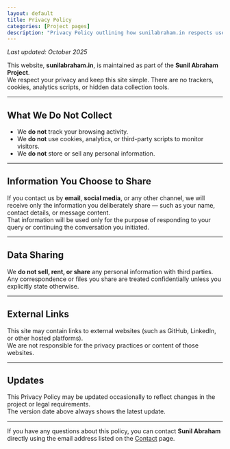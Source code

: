 ```yaml
---
layout: default
title: Privacy Policy
categories: [Project pages]
description: "Privacy Policy outlining how sunilabraham.in respects user privacy by avoiding data collection, tracking, or information sharing, ensuring transparency and trust."
---
```


_Last updated: October 2025_

This website, **sunilabraham.in**, is maintained as part of the **Sunil Abraham Project**.  
We respect your privacy and keep this site simple. There are no trackers, cookies, analytics scripts, or hidden data collection tools.

---

## What We Do Not Collect

- We **do not** track your browsing activity.  
- We **do not** use cookies, analytics, or third-party scripts to monitor visitors.  
- We **do not** store or sell any personal information.

---

## Information You Choose to Share

If you contact us by **email**, **social media**, or any other channel, we will receive only the information you deliberately share — such as your name, contact details, or message content.  
That information will be used only for the purpose of responding to your query or continuing the conversation you initiated.

---

## Data Sharing

We **do not sell, rent, or share** any personal information with third parties.  
Any correspondence or files you share are treated confidentially unless you explicitly state otherwise.

---

## External Links

This site may contain links to external websites (such as GitHub, LinkedIn, or other hosted platforms).  
We are not responsible for the privacy practices or content of those websites.

---

## Updates

This Privacy Policy may be updated occasionally to reflect changes in the project or legal requirements.  
The version date above always shows the latest update.

---

If you have any questions about this policy, you can contact **Sunil Abraham** directly using the email address listed on the [Contact](/contact) page.
